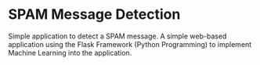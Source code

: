 # SPAM Message Detection

Simple application to detect a SPAM message. A simple web-based application using the Flask Framework (Python Programming) to implement Machine Learning into the application.
